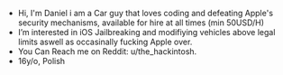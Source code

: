 - Hi, I'm Daniel i am a Car guy that loves coding and defeating Apple's security mechanisms, available for hire at all times (min 50USD/H)
- I’m interested in iOS Jailbreaking and modifiying vehicles above legal limits aswell as occasinally fucking Apple over.
- You Can Reach me on Reddit: u/the_hackintosh.
- 16y/o, Polish

<!---
DsSoft-Byte/DsSoft-Byte is a ✨ special ✨ repository because its `README.md` (this file) appears on your GitHub profile.
You can click the Preview link to take a look at your changes.
--->
